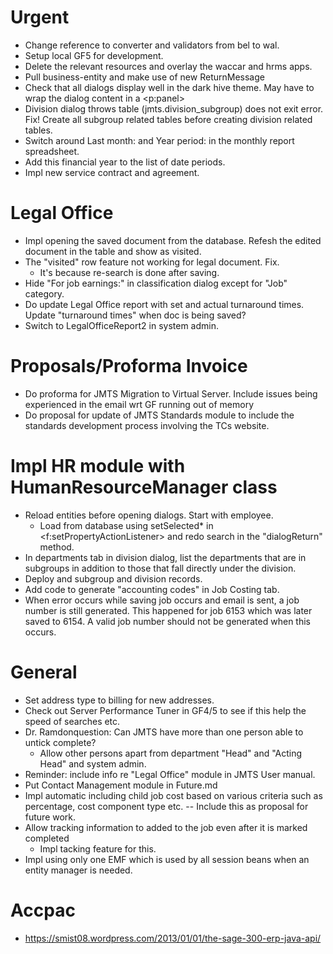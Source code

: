 # Urgent
- Change reference to converter and validators from bel to wal.
- Setup local GF5 for development.
- Delete the relevant resources and overlay the waccar and hrms apps.
- Pull business-entity and make use of new ReturnMessage
- Check that all dialogs display well in the dark hive theme. May have to wrap 
  the dialog content in a <p:panel>
- Division dialog throws table (jmts.division_subgroup) does not exit error. Fix!
  Create all subgroup related tables before creating division related tables.
- Switch around Last month: and Year period: in the monthly report spreadsheet.
- Add this financial year to the list of date periods.
- Impl new service contract and agreement.

# Legal Office
- Impl opening the saved document from the database. Refesh the edited document
  in the table and show as visited.
- The "visited" row feature not working for legal document. Fix.
  * It's because re-search is done after saving.
- Hide "For job earnings:" in classification dialog except for "Job" category.
- Do update Legal Office report with set and actual turnaround times. 
  Update "turnaround times" when doc is being saved?
- Switch to LegalOfficeReport2 in system admin.

# Proposals/Proforma Invoice
- Do proforma for JMTS Migration to Virtual Server. Include issues being experienced
  in the email wrt GF running out of memory
- Do proposal for update of JMTS Standards module to include the standards development
  process involving the TCs website.

# Impl HR module with HumanResourceManager class
- Reload entities before opening dialogs. Start with employee.
  * Load from database using setSelected* in <f:setPropertyActionListener>
    and redo search in the "dialogReturn" method.
- In departments tab in division dialog, list the departments that are in subgroups
  in addition to those that fall directly under the division.
- Deploy and subgroup and division records.
- Add code to generate "accounting codes" in Job Costing tab.
- When error occurs while saving job occurs and email is sent, a job number is 
still generated. This happened for job 6153 which was later saved to 6154. 
A valid job number should not be generated when this occurs.

# General
- Set address type to billing for new addresses.
- Check out Server Performance Tuner in GF4/5 to see if this help the speed of 
  searches etc.
- Dr. Ramdonquestion: Can JMTS have more than one person able to untick complete?
  * Allow other persons apart from department "Head" and "Acting Head" and system admin.
- Reminder: include info re "Legal Office" module in JMTS User manual.
- Put Contact Management module in Future.md
- Impl automatic including child job cost based on various criteria such as 
  percentage, cost component type etc. -- Include this as proposal for future 
  work.
- Allow tracking information to added to the job even after it is marked completed
  * Impl tacking feature for this.
- Impl using only one EMF which is used by all session beans when an entity 
  manager is needed.

# Accpac
- https://smist08.wordpress.com/2013/01/01/the-sage-300-erp-java-api/
   
